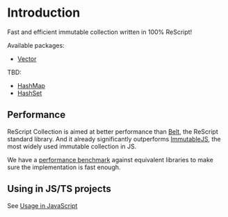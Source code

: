 # Introduction

Fast and efficient immutable collection written in 100% ReScript!

Available packages:
- [Vector](/docs/packages/vector)

TBD:

- [HashMap](/docs/packages/hashmap)
- [HashSet](/docs/packages/hashset)

## Performance

ReScript Collection is aimed at better performance than [Belt](https://rescript-lang.org/docs/manual/latest/api/belt), the ReScript standard library. And it already significantly outperforms [ImmutableJS](https://immutable-js.com), the most widely used immutable collection in JS.

We have a [performance benchmark](https://reason-seoul.github.io/rescript-collection) against equivalent libraries to make sure the implementation is fast enough.

## Using in JS/TS projects

See [Usage in JavaScript](/docs/javascript)
